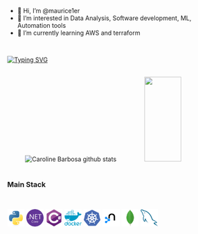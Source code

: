 - 👋 Hi, I’m @maurice1er
- 👀 I’m interested in Data Analysis, Software development, ML, Automation tools
- 🌱 I’m currently learning AWS and terraform 

<br/>

[![Typing SVG](https://readme-typing-svg.herokuapp.com/?size=30&center=true&vCenter=true&width=1000&lines=Hello,+Be+Welcome!+🤓)](https://git.io/typing-svg)

<br/>
<div align="center">  
  <img width="49%" height="195px" src="https://github-readme-stats.vercel.app/api?username=maurice1er&theme=radical&show_icons=true&count_private=true&hide_border=true" alt="Caroline Barbosa github stats" /> 
  <img width="41%" height="195px" src="https://github-readme-stats.vercel.app/api/top-langs/?username=maurice1er&theme=radical&layout=compact&hide_border=true" />
</div>


<br/>

### Main Stack
<br/>

<img src="https://github.com/devicons/devicon/blob/master/icons/python/python-original.svg" alt="python logo" width="40" height="40" /> <img src="https://github.com/devicons/devicon/blob/master/icons/dotnetcore/dotnetcore-original.svg" alt="dotnet logo" width="40" height="40" />  <img src="https://github.com/devicons/devicon/blob/master/icons/csharp/csharp-original.svg" alt="csharp logo" width="40" height="40" />  <img src="https://github.com/devicons/devicon/blob/master/icons/docker/docker-plain-wordmark.svg" alt="csharp logo" width="40" height="40" />  <img src="https://github.com/devicons/devicon/blob/master/icons/kubernetes/kubernetes-plain.svg" alt="k8s logo" width="40" height="40" /> <img src="https://github.com/devicons/devicon/blob/master/icons/neo4j/neo4j-original.svg" alt="neo4j logo" width="40" height="40" /> <img src="https://github.com/devicons/devicon/blob/master/icons/mongodb/mongodb-original.svg" alt="neo4j logo" width="40" height="40" /> <img src="https://github.com/devicons/devicon/blob/master/icons/mysql/mysql-original.svg" alt="neo4j logo" width="40" height="40" />



